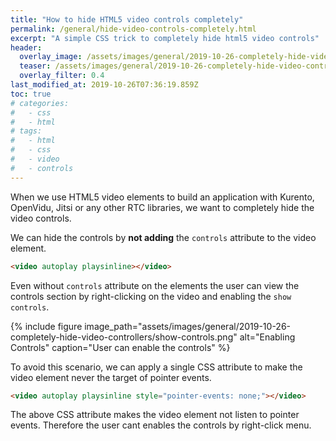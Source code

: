 ```yaml
---
title: "How to hide HTML5 video controls completely"
permalink: /general/hide-video-controls-completely.html
excerpt: "A simple CSS trick to completely hide html5 video controls"
header:
  overlay_image: /assets/images/general/2019-10-26-completely-hide-video-controllers/header-image.jpg
  teaser: /assets/images/general/2019-10-26-completely-hide-video-controllers/header-image.jpg
  overlay_filter: 0.4
last_modified_at: 2019-10-26T07:36:19.859Z
toc: true
# categories:
#   - css
#   - html
# tags:
#   - html
#   - css
#   - video
#   - controls
---
```


When we use HTML5 video elements to build an application with Kurento, OpenVidu, Jitsi or any other RTC libraries, we want to completely hide the video controls.

We can hide the controls by **not adding** the `controls` attribute to the video element.

```html
<video autoplay playsinline></video>
```

Even without `controls` attribute on the elements the user can view the controls section by right-clicking on the video and enabling the `show controls`.

{% include figure image_path="assets/images/general/2019-10-26-completely-hide-video-controllers/show-controls.png" alt="Enabling Controls" caption="User can enable the controls" %}

To avoid this scenario, we can apply a single CSS attribute to make the video element never the target of pointer events.

```html
<video autoplay playsinline style="pointer-events: none;"></video>
```

The above CSS attribute makes the video element not listen to pointer events. Therefore the user cant enables the controls by right-click menu.